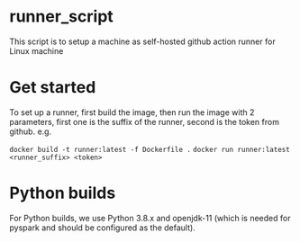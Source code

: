 # runner_script

This script is to setup a machine as self-hosted github action runner for Linux machine

# Get started
To set up a runner, first build the image, then run the image with 2 parameters, first one is the suffix of the runner, second is the token from github. e.g.

`docker build -t runner:latest -f Dockerfile .`
`docker run runner:latest <runner_suffix> <token>`

# Python builds

For Python builds, we use Python 3.8.x and openjdk-11 (which is needed for pyspark and should be configured as the default).
